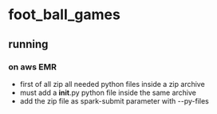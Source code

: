 # foot_ball_games

## running

### on aws EMR

* first of all zip all needed python files inside a zip archive
* must add a __init__.py python file inside the same archive
* add the zip file as spark-submit parameter with --py-files

